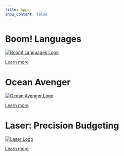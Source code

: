 ```yaml
---
title: Apps
show_content: false
---
```


# Boom! Languages

[![Boom! Languages Logo](/img/apps/boom-logo.svg)](boom-languages/)

[Learn more](boom-languages)

# Ocean Avenger

[![Ocean Avenger Logo](/img/apps/ocean-avenger.png)](ocean-avenger/)

[Learn more](ocean-avenger)

# Laser: Precision Budgeting

[![Laser Logo](/img/apps/laser.png)](laser/)

[Learn more](laser)